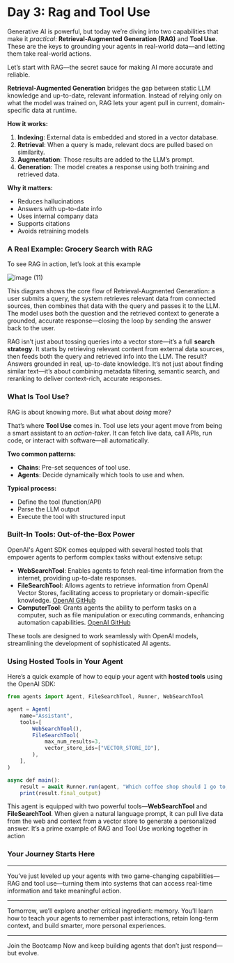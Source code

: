 # Day 3: Rag and Tool Use

Generative AI is powerful, but today we’re diving into two capabilities that make it *practical*: **Retrieval-Augmented Generation (RAG)** and **Tool Use**. These are the keys to grounding your agents in real-world data—and letting them take real-world actions.

Let’s start with RAG—the secret sauce for making AI more accurate and reliable.

**Retrieval-Augmented Generation** bridges the gap between static LLM knowledge and up-to-date, relevant information. Instead of relying only on what the model was trained on, RAG lets your agent pull in current, domain-specific data at runtime.

**How it works:**

1. **Indexing**: External data is embedded and stored in a vector database.
2. **Retrieval**: When a query is made, relevant docs are pulled based on similarity.
3. **Augmentation**: Those results are added to the LLM’s prompt.
4. **Generation**: The model creates a response using both training and retrieved data.

**Why it matters:**

- Reduces hallucinations
- Answers with up-to-date info
- Uses internal company data
- Supports citations
- Avoids retraining models

### A Real Example: Grocery Search with RAG

To see RAG in action, let’s look at this example

![image (11)](https://github.com/user-attachments/assets/013d624c-e556-4a29-8c94-56e052943475)

This diagram shows the core flow of Retrieval-Augmented Generation: a user submits a query, the system retrieves relevant data from connected sources, then combines that data with the query and passes it to the LLM. The model uses both the question and the retrieved context to generate a grounded, accurate response—closing the loop by sending the answer back to the user.

RAG isn’t just about tossing queries into a vector store—it’s a full **search strategy**. It starts by retrieving relevant content from external data sources, then feeds both the query and retrieved info into the LLM. The result? Answers grounded in real, up-to-date knowledge. It’s not just about finding similar text—it’s about combining metadata filtering, semantic search, and reranking to deliver context-rich, accurate responses.

### What Is Tool Use?

RAG is about knowing more. But what about *doing* more?

That’s where **Tool Use** comes in. Tool use lets your agent move from being a smart assistant to an *action-taker*. It can fetch live data, call APIs, run code, or interact with software—all automatically.

**Two common patterns:**

- **Chains**: Pre-set sequences of tool use.
- **Agents**: Decide dynamically which tools to use and when.

**Typical process:**

- Define the tool (function/API)
- Parse the LLM output
- Execute the tool with structured input

### Built-In Tools: Out-of-the-Box Power

OpenAI's Agent SDK comes equipped with several hosted tools that empower agents to perform complex tasks without extensive setup:

- **WebSearchTool**: Enables agents to fetch real-time information from the internet, providing up-to-date responses.
- **FileSearchTool**: Allows agents to retrieve information from OpenAI Vector Stores, facilitating access to proprietary or domain-specific knowledge. [OpenAI GitHub](https://openai.github.io/openai-agents-python/tools/?utm_source=chatgpt.com)
- **ComputerTool**: Grants agents the ability to perform tasks on a computer, such as file manipulation or executing commands, enhancing automation capabilities. [OpenAI GitHub](https://openai.github.io/openai-agents-python/tools/?utm_source=chatgpt.com)

These tools are designed to work seamlessly with OpenAI models, streamlining the development of sophisticated AI agents.

### Using Hosted Tools in Your Agent

Here’s a quick example of how to equip your agent with **hosted tools** using the OpenAI SDK:

```jsx
from agents import Agent, FileSearchTool, Runner, WebSearchTool

agent = Agent(
    name="Assistant",
    tools=[
        WebSearchTool(),
        FileSearchTool(
            max_num_results=3,
            vector_store_ids=["VECTOR_STORE_ID"],
        ),
    ],
)

async def main():
    result = await Runner.run(agent, "Which coffee shop should I go to, taking into account my preferences and the weather today in SF?")
    print(result.final_output)

```

This agent is equipped with two powerful tools—**WebSearchTool** and **FileSearchTool**. When given a natural language prompt, it can pull live data from the web and context from a vector store to generate a personalized answer. It’s a prime example of RAG and Tool Use working together in action

### Your Journey Starts Here

---

You’ve just leveled up your agents with two game-changing capabilities—RAG and tool use—turning them into systems that can access real-time information and take meaningful action.

---

Tomorrow, we’ll explore another critical ingredient: memory. You’ll learn how to teach your agents to remember past interactions, retain long-term context, and build smarter, more personal experiences.

---

Join the Bootcamp Now and keep building agents that don’t just respond—but evolve.
